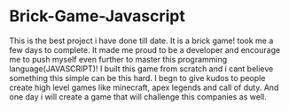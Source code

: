 # Brick-Game-Javascript
This is the best project i have done till date. It is a brick game!
took me a few days to complete. It made me proud to be a developer and encourage me to push myself even further to master this programming language(JAVASCRIPT)! I built this game from scratch and i cant believe something this simple can be this hard. I begn to give kudos to people create high level games like minecraft, apex legends and call of duty. And one day i will create a game that will challenge this companies as well.
